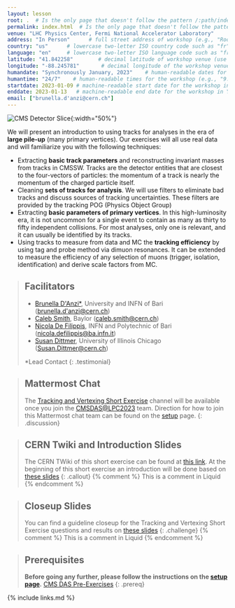 ```yaml
---
layout: lesson
root: .  # Is the only page that doesn't follow the pattern /:path/index.html
permalink: index.html  # Is the only page that doesn't follow the pattern /:path/index.html
venue: "LHC Physics Center, Fermi National Accelerator Laboratory"        # brief name of the institution that hosts the workshop without address (e.g., "Euphoric State University")
address: "In Person"      # full street address of workshop (e.g., "Room A, 123 Forth Street, Blimingen, Euphoria"), videoconferencing URL, or 'online'
country: "us"      # lowercase two-letter ISO country code such as "fr" (see https://en.wikipedia.org/wiki/ISO_3166-1#Current_codes) for the institution that hosts the workshop
language: "en"     # lowercase two-letter ISO language code such as "fr" (see https://en.wikipedia.org/wiki/List_of_ISO_639-1_codes) for the
latitude: "41.842258"        # decimal latitude of workshop venue (use https://www.latlong.net/)
longitude: "-88.245781"       # decimal longitude of the workshop venue (use https://www.latlong.net)
humandate: "Synchronously January, 2023"    # human-readable dates for the workshop (e.g., "Feb 17-18, 2020")
humantime: "24/7"    # human-readable times for the workshop (e.g., "9:00 am - 4:30 pm")
startdate: 2023-01-09 # machine-readable start date for the workshop in YYYY-MM-DD format like 2015-01-01
enddate: 2023-01-13   # machine-readable end date for the workshop in YYYY-MM-DD format like 2015-01-02
email: ["brunella.d'anzi@cern.ch"]
---
```


![CMS Detector Slice](https://cmsexperiment.web.cern.ch/sites/cmsexperiment.web.cern.ch/files/detectoroverview.gif){:width="50%"}

We will present an introduction to using tracks for analyses in the era of **large pile-up** (many primary vertices). Our exercises will all use real data and will familiarize you with the following techniques:

- Extracting **basic track parameters** and reconstructing invariant masses from tracks in CMSSW. Tracks are the detector entities that are closest to the four-vectors of particles: the momentum of a track is nearly the momentum of the charged particle itself.
- Cleaning **sets of tracks for analysis**. We will use filters to eliminate bad tracks and discuss sources of tracking uncertainties. These filters are provided by the tracking POG (Physics Object Group)
- Extracting **basic parameters of primary vertices**. In this high-luminosity era, it is not uncommon for a single event to contain as many as thirty to fifty independent collisions. For most analyses, only one is relevant, and it can usually be identified by its tracks.
- Using tracks to measure from data and MC the **tracking efficiency** by using tag and probe method via dimuon resonances. It can be extended to measure the efficiency of any selection of muons (trigger, isolation, identification) and derive scale factors from MC.

> ## Facilitators
> * [Brunella D'Anzi*](https://twiki.cern.ch/twiki/bin/view/Main/BrunellaDAnzi), University and INFN of Bari ([brunella.d'anzi@cern.ch](mailto:brunella.d'anzi@cern.ch)) 
> * [Caleb Smith](https://twiki.cern.ch/twiki/bin/view/Main/CalebJamesSmith), Baylor ([caleb.smith@cern.ch](mailto:caleb.smith@cern.ch)) 
> * [Nicola De Filippis](https://twiki.cern.ch/twiki/bin/view/Main/NicolaDeFilippis), INFN and Polytechnic of Bari ([nicola.defilippis@ba.infn.it](mailto:nicola.defilippis@ba.infn.it)) 
> * [Susan Dittmer](https://twiki.cern.ch/twiki/bin/view/Main/SusanDittmer), University of Illinois Chicago ([Susan.Dittmer@cern.ch](mailto:susan.dittmer@cern.ch))
>  
> *Lead Contact
{: .testimonial}

> ## Mattermost Chat
> The [Tracking and Vertexing Short Exercise](https://mattermost.web.cern.ch/cmsdaslpc2023/channels/shortextrackingvertexing) channel will be available once you join the [CMSDAS@LPC2023](https://mattermost.web.cern.ch/cmsdaslpc2023/channels/town-square) team. Direction for how to join this Mattermost chat team can be found on the <a href="setup.html">setup</a> page.
{: .discussion}

> ## CERN Twiki and Introduction Slides
> The CERN TWiki of this short exercise can be found at [this link](https://twiki.cern.ch/twiki/bin/view/CMS/SWGuideCMSDataAnalysisSchoolLPC2023TrackingVertexingShortExercise). At the beginning of this short exercise an introduction will be done based on [these slides](https://twiki.cern.ch/twiki/pub/CMS/SWGuideCMSDataAnalysisSchoolLPC2023TrackingVertexingShortExercise/CMSDAS2023_TrackingVertexingExercise_Introduction.pdf)
{: .callout}
{% comment %} This is a comment in Liquid {% endcomment %}

> ## Closeup Slides
> You can find a guideline closeup for the Tracking and Vertexing Short Exercise questions and results on [these slides](https://twiki.cern.ch/twiki/pub/CMS/SWGuideCMSDataAnalysisSchoolLPC2023TrackingVertexingShortExercise/CMSDAS2023_TrackingVertexingExercise_Introduction.pdf)
{: .challenge}
{% comment %} This is a comment in Liquid {% endcomment %}

> ## Prerequisites
> **Before going any further, please follow the instructions on the [setup page](setup.md).**
> [CMS DAS Pre-Exercises](https://fnallpc.github.io/cms-das-pre-exercises/)
{: .prereq}

{% include links.md %}
